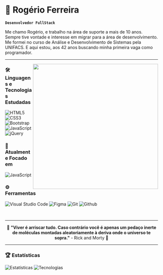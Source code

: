 # 🤖 Rogério Ferreira

**`Desenvolvedor FullStack`**

Me chamo Rogério, e trabalho na área de suporte a mais de 10 anos. Sempre tive vontade e interesse em migrar para a área de desenvolvimento. Me formei no curso de Análise e Desenvolvimento de Sistemas pela UNIFACS. E aqui estou, aos 42 anos buscando minha primeira vaga como programador.

---

<p>
  <img src="https://github.com/user-attachments/assets/72271c6a-0cf6-400b-b480-f8659672433f" width="412px" align="right"/>
</p>

### 🛠️ Linguagens e Tecnologias Estudadas
![HTML5](https://img.shields.io/badge/HTML5-E34F26?style=for-the-badge&logo=html5&logoColor=white)
![CSS3](https://img.shields.io/badge/CSS3-1572B6?style=for-the-badge&logo=css3&logoColor=white)
![Bootstrap](https://img.shields.io/badge/Bootstrap-563D7C?style=for-the-badge&logo=bootstrap&logoColor=white)
![JavaScript](https://img.shields.io/badge/JavaScript-e9e900?style=for-the-badge&logo=javascript&logoColor=000000)
![jQuery](https://img.shields.io/badge/jQuery-0769AD?style=for-the-badge&logo=jquery&logoColor=white)

### 🌱 Atualmente Focado em

![JavaScript](https://img.shields.io/badge/JavaScript-e9e900?style=for-the-badge&logo=javascript&logoColor=000000)

### ⚙️ Ferramentas
![Visual Studio Code](https://img.shields.io/badge/-Visual%20Studio%20Code-23A9F2?style=for-the-badge&logo=Visual%20Studio%20Code&logoColor=white)
![Figma](https://img.shields.io/badge/Figma-e90000?style=for-the-badge&logo=figma&logoColor=white)
![Git](https://img.shields.io/badge/-Git-F44D27?style=for-the-badge&logo=Git&logoColor=white)
![Github](https://img.shields.io/badge/-Github-181717?style=for-the-badge&logo=GitHub&logoColor=white)

<br>

---

<div align="center">
  
🧮 **"Viver é arriscar tudo. Caso contrário você é apenas um pedaço inerte de moléculas montadas aleatoriamente à deriva onde o universo te sopra."** - Rick and Morty 🧮

</div>

---

### 🏆 Estatísticas

<!--
repositório - stats
https://github.com/anuraghazra/github-readme-stats.git
-->

  ![Estatísticas](https://github-readme-stats.vercel.app/api?username=RogerrStark&show_icons=true&theme=transparent&include_all_commits=true&locale=pt-br)
  ![Tecnologias](https://github-readme-stats.vercel.app/api/top-langs/?username=RogerrStark&layout=compact&theme=transparent&custom_title=Tecnologias&langs_count=9)
